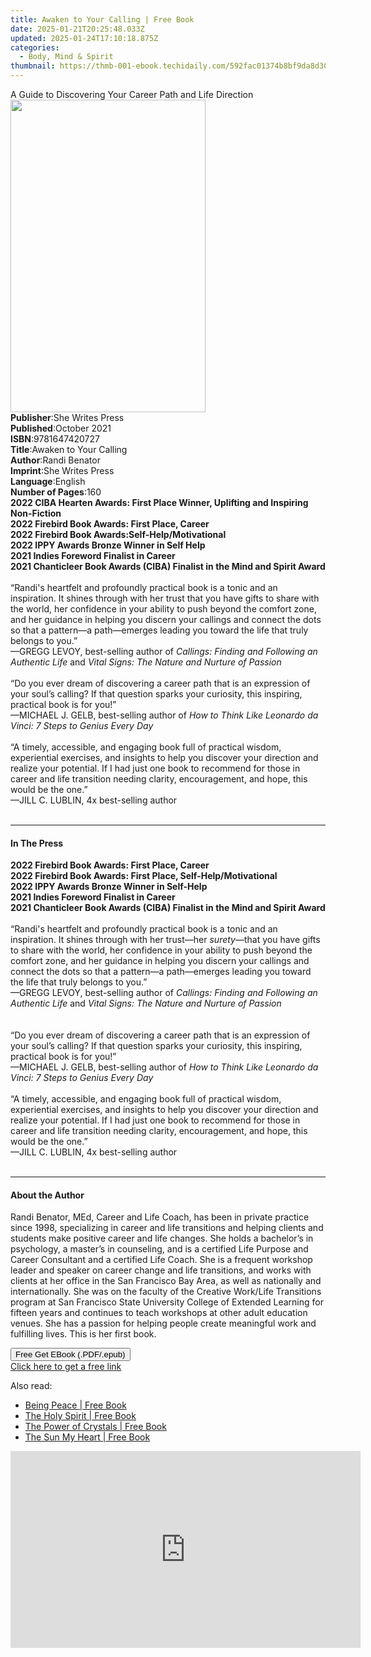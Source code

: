 ```yaml
---
title: Awaken to Your Calling | Free Book
date: 2025-01-21T20:25:48.033Z
updated: 2025-01-24T17:10:18.875Z
categories:
  - Body, Mind & Spirit
thumbnail: https://thmb-001-ebook.techidaily.com/592fac01374b8bf9da8d300d8af471971a024ee74c6d13adb6e067ee0c82371c.jpg
---
```

<main id="book-container">
  <div class="flex flex-col">
    <div class="book-brief flex-1 py-6 px-4 sm:p-6 md:py-10 md:px-8">
      <!-- brief-->
      <div class="book-brief-main">
        A Guide to Discovering Your Career Path and Life Direction
      </div>
    </div>
    <div
      class="book-meta-info flex-1 grid gap-4 col-start-1 col-end-3 row-start-1 sm:mb-6 sm:grid-cols-4 lg:gap-6 lg:col-start-2 lg:row-end-6 lg:row-span-6 lg:mb-0"
    >
      <div
        class="book-meta-info-left place-content-center mt-4 p-4 text-sm leading-6 col-start-2 col-span-2 dark:text-slate-400"
      >
        <img
          class="w-full h-500 object-cover rounded-lg sm:h-255 sm:col-span-2 lg:col-span-full"
          src="https://img-001-ebook.techidaily.com/571f42764c24b022fc06da35ea1a8141927628954e9a1076f9a62d064e219536.jpg"
          alt=""
          width="312"
          height="500"
        />
      </div>
      <div
        class="book-meta-info-right mt-2 col-start-1 row-start-2 col-span-3 self-center"
      >
        <!-- meta data  -->
        <div class="flex flex-col px-4 md:px-8">
          <div class="flex-1">
            <strong>Publisher</strong>:<span class="px-2"
              >She Writes Press</span
            >
          </div>
          <div class="flex-1">
            <strong>Published</strong>:<span class="px-2">October 2021</span>
          </div>
          <div class="flex-1">
            <strong>ISBN</strong>:<span class="px-2">9781647420727</span>
          </div>
          <div class="flex-1">
            <strong>Title</strong>:<span class="px-2"
              >Awaken to Your Calling</span
            >
          </div>
          <div class="flex-1">
            <strong>Author</strong>:<span class="px-2">Randi Benator</span>
          </div>
          <div class="flex-1">
            <strong>Imprint</strong>:<span class="px-2">She Writes Press</span>
          </div>
          <div class="flex-1">
            <strong>Language</strong>:<span class="px-2">English</span>
          </div>
          <div class="flex-1">
            <strong>Number of Pages</strong>:<span class="px-2">160</span>
          </div>
        </div>
      </div>
    </div>
    <div class="book-description flex-1 py-6 px-4 sm:p-6 md:py-10 md:px-8">
      <div class="book-description-main">
        <div accordion-content="" id="description">
          <b
            >2022 CIBA Hearten Awards: First Place Winner, Uplifting and
            Inspiring Non-Fiction&nbsp;</b
          ><br /><b
            >2022 Firebird Book Awards: First Place, Career<br />2022 Firebird
            Book Awards:Self-Help/Motivational<br />2022 IPPY Awards Bronze
            Winner in Self Help<br />2021 Indies Foreword Finalist in Career<br />2021
            Chanticleer Book Awards (CIBA) Finalist in the Mind and Spirit
            Award</b
          ><br /><br />“Randi's heartfelt and profoundly practical book is a
          tonic and an inspiration. It shines through with her trust that you
          have gifts to share with the world, her confidence in your ability to
          push beyond the comfort zone, and her guidance in helping you discern
          your callings and connect the dots so that a pattern—a path—emerges
          leading you toward the life that truly belongs to you.”<br />—GREGG
          LEVOY,&nbsp;best-selling author of<i
            >&nbsp;Callings: Finding and Following an Authentic Life&nbsp;</i
          >and&nbsp;<i>Vital Signs: The Nature and Nurture of Passion</i
          ><br /><br />“Do you ever dream of discovering a career path that is
          an expression of your soul’s calling? If that question sparks your
          curiosity, this inspiring, practical book is for you!”<br />—MICHAEL
          J. GELB, best-selling author of
          <i>How to Think Like Leonardo da Vinci: 7 Steps to Genius Every Day</i
          ><br /><br />“A timely, accessible, and engaging book full of
          practical wisdom, experiential exercises, and insights to help you
          discover your direction and realize your potential. If I had just one
          book to recommend for those in career and life transition needing
          clarity, encouragement, and hope, this would be the one.”<br />
          —JILL C. LUBLIN, 4x best-selling author<br /><br />
        </div>
        <div class="accordion-fader"></div>
      </div>
    </div>
    <div class="book-excerpts flex-1 py-6 px-4 sm:p-6 md:py-10 md:px-8">
      <!-- excerpts-->
      <div class="book-excerpts-main">
        <hr />
        <h4 class="placeholder placeholder-heading">
          <span>In The Press</span>
        </h4>
        <p>
          <b
            >2022 Firebird Book Awards: First Place, Career<br />2022 Firebird
            Book Awards: First Place, Self-Help/Motivational<br />2022 IPPY
            Awards Bronze Winner in Self-Help<br />2021 Indies Foreword Finalist
            in Career<br />2021 Chanticleer Book Awards (CIBA) Finalist in the
            Mind and Spirit Award</b
          ><br /><br />“Randi's heartfelt and profoundly practical book is a
          tonic and an inspiration. It shines through with her
          trust—her&nbsp;<i>surety</i>—that you have gifts to share with the
          world, her confidence in your ability to push beyond the comfort zone,
          and her guidance in helping you discern your callings and connect the
          dots so that a pattern—a path—emerges leading you toward the life that
          truly belongs to you.”<br />—GREGG LEVOY,&nbsp;best-selling author
          of<i>&nbsp;Callings: Finding and Following an Authentic Life&nbsp;</i
          >and&nbsp;<i>Vital Signs: The Nature and Nurture of Passion</i
          ><br /><br /><i><br /></i>“Do you ever dream of discovering a career
          path that is an expression of your soul’s calling? If that question
          sparks your curiosity, this inspiring, practical book is for you!”<br />—MICHAEL
          J. GELB, best-selling author of
          <i>How to Think Like Leonardo da Vinci: 7 Steps to Genius Every Day</i
          ><br /><br />“A timely, accessible, and engaging book full of
          practical wisdom, experiential exercises, and insights to help you
          discover your direction and realize your potential. If I had just one
          book to recommend for those in career and life transition needing
          clarity, encouragement, and hope, this would be the one.”<br />
          —JILL C. LUBLIN, 4x best-selling author<br /><br />
        </p>
      </div>
    </div>
    <div class="book-about-author flex-1 py-6 px-4 sm:p-6 md:py-10 md:px-8">
      <!-- about author-->
      <div class="book-main-author-main">
        <hr />
        <h4 class="placeholder placeholder-heading">
          <span>About the Author</span>
        </h4>
        <p>
          Randi Benator, MEd, Career and Life Coach, has been in private
          practice since 1998, specializing in career and life transitions and
          helping clients and students make positive career and life changes.
          She holds a bachelor’s in psychology, a master’s in counseling, and is
          a certified Life Purpose and Career Consultant and a certified Life
          Coach. She is a frequent workshop leader and speaker on career change
          and life transitions, and works with clients at her office in the San
          Francisco Bay Area, as well as nationally and internationally. She was
          on the faculty of the Creative Work/Life Transitions program at San
          Francisco State University College of Extended Learning for fifteen
          years and continues to teach workshops at other adult education
          venues. She has a passion for helping people create meaningful work
          and fulfilling lives. This is her first book.
        </p>
      </div>
    </div>
    <div class="book-free-get flex-1 py-6 px-4 sm:p-6 md:py-10 md:px-8">
      <button
        id="btn-free-get"
        class="bg-blue-500 hover:bg-blue-700 text-white font-bold py-2 px-4 rounded"
      >
        Free Get EBook (.PDF/.epub)
      </button>
      <div id="countdown-display" class="px-2 text-lg mt-2"></div>
      <a
        id="free-link"
        class="hidden bg-blue-500 hover:bg-blue-700 text-white font-bold py-2 px-4 rounded"
        href="https://www.ebooks.com/en-us/book/211427358/awaken-to-your-calling/randi-benator/"
        target="_blank"
        >Click here to get a free link</a
      >
    </div>
    <script>
      let countdownTime = 0;
      let countdownInterval = null;
      document
        .getElementById('btn-free-get')
        .addEventListener('click', startCountdown);
      function startCountdown() {
        countdownTime = new Date().getTime() + 60000 * 3;
        countdownInterval = setInterval(updateCountdown, 1000);
        document.getElementById('btn-free-get').disabled = true;
        document
          .getElementById('btn-free-get')
          .classList.add('bg-gray-500', 'cursor-not-allowed');
      }
      function updateCountdown() {
        let currentTime = new Date().getTime();
        let timeLeft = countdownTime - currentTime;
        let secondsLeft = Math.floor(timeLeft / 1000);
        document.getElementById('countdown-display').innerHTML =
          `Remaining time: ${secondsLeft} seconds.`;
        if (secondsLeft <= 0) {
          clearInterval(countdownInterval);
          document.getElementById('btn-free-get').classList.add('hidden');
          document.getElementById('free-link').classList.remove('hidden');
          document.getElementById('countdown-display').innerHTML = '';
        }
      }
    </script>
  </div>
</main>

<ins class="adsbygoogle"
      style="display:block"
      data-ad-client="ca-pub-7571918770474297"
      data-ad-slot="8358498916"
      data-ad-format="auto"
      data-full-width-responsive="true"></ins>
    

<span class="atpl-alsoreadstyle">Also read:</span>
<div><ul>
<li><a href="https://novels-ebooks.techidaily.com/209923678-9781946764690-being-peace/"><u>Being Peace | Free Book</u></a></li>
<li><a href="https://novels-ebooks.techidaily.com/209924360-9781734446142-the-holy-spirit/"><u>The Holy Spirit | Free Book</u></a></li>
<li><a href="https://novels-ebooks.techidaily.com/209924205-9780486846002-the-power-of-crystals/"><u>The Power of Crystals | Free Book</u></a></li>
<li><a href="https://novels-ebooks.techidaily.com/209923688-9781946764713-the-sun-my-heart/"><u>The Sun My Heart | Free Book</u></a></li>
</ul></div>

<!-- affiliate ads begin -->
<iframe width="560" height="315" src="https://www.youtube.com/embed/yr0yS_Ywrjs?si=QxzYiX1KmUaExmlo" title="YouTube video player" frameborder="0" allow="accelerometer; autoplay; clipboard-write; encrypted-media; gyroscope; picture-in-picture; web-share" referrerpolicy="strict-origin-when-cross-origin" allowfullscreen></iframe>
<!-- affiliate ads end -->

